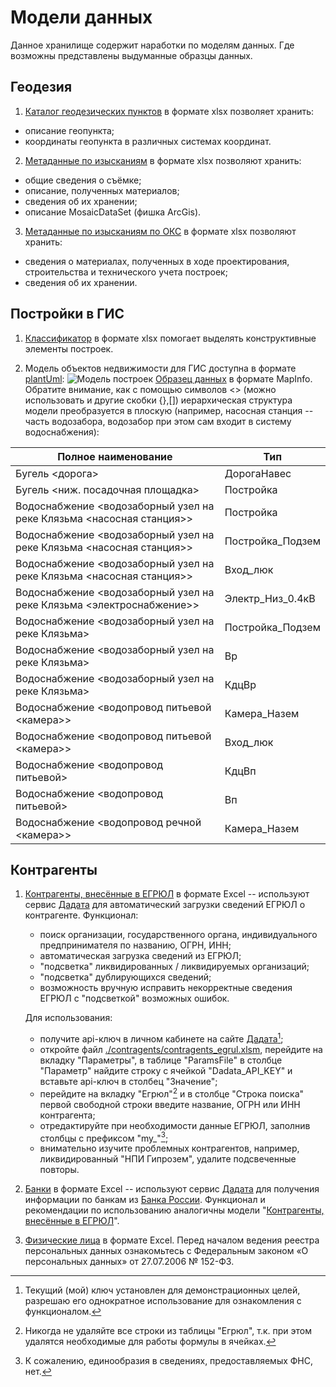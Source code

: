 # Модели данных

Данное хранилище содержит наработки по моделям данных. Где возможны представлены выдуманные образцы данных.

## Геодезия
1. [Каталог геодезических пунктов](./geodesy/geopoints.xlsx) в формате xlsx позволяет хранить:
- описание геопункта;
- координаты геопункта в различных системах координат.

2. [Метаданные по изысканиям](./geodesy/research-metadata.xlsx) в формате xlsx позволяют хранить:
- общие сведения о съёмке;
- описание, полученных материалов;
- сведения об их хранении;
- описание MosaicDataSet (фишка ArcGis).

3. [Метаданные по изысканиям по ОКС](./geodesy/bldg-metadata.xlsx) в формате xlsx позволяют хранить:
- сведения о материалах, полученных в ходе проектирования, строительства и технического учета построек;
- сведения об их хранении.

## Постройки в ГИС

1. [Классификатор](./bldg/classificat.xlsx) в формате xlsx помогает выделять конструктивные элементы построек.

2. Модель объектов недвижимости для ГИС доступна в формате [plantUml](./bldg/modelER.puml):
![Модель построек](https://www.plantuml.com/plantuml/png/bLN9JXj14BttLxJcaiIIBU0C4ISkaQ98y0CZF2XMl4JsSCaYiMHHOYAKHKg40WJkaHhmaC70-1Ug_oYlgWUxYR0pXiCqLVMgNhrvFInsuh0ThpVgglEirdmUjiE6RhIQhTMdxLOZqd5xFV8orMWjNA_7Iwrc_3X4-idASjIkhTrTiLnx4UdPEI-vKelhqJ0rDwDKp15TAj4UPNHjtr520xjbjydGfTsXQp9sLzjDX3OGx7FARf3HT8Nw7gelAIsLbBgdwH29L2Dy0bX6fqWbEAKSxE5Xw8oXG5xPhaOcuLhxLXgbt50Zdz2PW-7CJGn6xe01VhlesBVR33M2jvyhIgtMmqv71tI0NXy11KVNl0TqIkUkDQz0QQ1UAeqV-a4zEImikBz_EHAeINXlkqbzu2v6XT1dtntsoKZB9D_Io8x9AFb7L7jFYP_uWgDq4frS0zJSW5-Fzf0NuIkEWbD4kg1ZFuceCjnkZTscY1I2qlUN7Zt8MM7ifQoK03DfnsCS1vhwT_D4z8ooVvYI6GtfqO1Iu7Pa3FSnw03XkIBVHoXcq8V7zZMbQF86WGqqD31fAaRJOfLCf0GBZevLM1Bbiij_lGspkoFzwLZMEK5-a3iGb3sXMJ6_MQLIyT3VX2HBO2PZj0VQ0yaJPxoYWm9AHUgBe32r8vHdijpvq9hZiVbRnkqqScdv_IOYbhY7hqTkRFSDWDBCo4n4U6o-mmVc_omEqJkp7r3QWpWI-irsmWxNpiatuPzaRWRAjwkhESkRUbCFS46F9iqx4iY0OJ0eEna1Da4-pUqm_r1NQo6-qbNlM5Mgu4T81xE1RfNBU5OgfM3AEp_ra1aPKX2cb9gAZfv_XHb3EV8dz1nta_mA_xRuSVz2-F7SyuM5larko8wRtNqV_0BVehSJpaLgCMfMyN_xBm00)
[Образец данных](./bldg/sample/) в формате MapInfo.
Обратите внимание, как с помощью символов <> (можно использовать и другие скобки {},[]) иерархическая структура модели  преобразуется в плоскую (например, насосная станция -- часть водозабора, водозабор при этом сам входит в систему водоснабжения):

|Полное наименование|Тип|
|--|--|
|Бугель <дорога>|ДорогаНавес
|Бугель <ниж. посадочная площадка>|Постройка
|Водоснабжение <водозаборный узел на реке Клязьма <насосная станция>>|Постройка
|Водоснабжение <водозаборный узел на реке Клязьма <насосная станция>>|Постройка_Подзем
|Водоснабжение <водозаборный узел на реке Клязьма <насосная станция>>|Вход_люк
|Водоснабжение <водозаборный узел на реке Клязьма <электроснабжение>>|Электр_Низ_0.4кВ
|Водоснабжение <водозаборный узел на реке Клязьма>|Постройка_Подзем
|Водоснабжение <водозаборный узел на реке Клязьма>|Вр
|Водоснабжение <водозаборный узел на реке Клязьма>|КдцВр
|Водоснабжение <водопровод питьевой <камера>>|Камера_Назем
|Водоснабжение <водопровод питьевой <камера>>|Вход_люк
|Водоснабжение <водопровод питьевой>|КдцВп
|Водоснабжение <водопровод питьевой>|Вп
|Водоснабжение <водопровод речной <камера>>|Камера_Назем

## Контрагенты
1. <a name="dadata_egrul">[Контрагенты, внесённые в ЕГРЮЛ](./contragents/contragents_egrul.xlsm)</a> в формате Excel -- используют сервис [Дадата](https://dadata.ru) для автоматический загрузки сведений ЕГРЮЛ о контрагенте.
  Функционал:
   - поиск организации, государственного органа, индивидуального предпринимателя по названию, ОГРН, ИНН;
   - автоматическая загрузка сведений из ЕГРЮЛ;
   - "подсветка" ликвидированных / ликвидируемых организаций;
   - "подсветка" дублирующихся сведений;
   - возможность вручную исправить некорректные сведения ЕГРЮЛ с "подсветкой" возможных ошибок.
   
   Для использования:
    - получите api-ключ в личном кабинете на сайте [Дадата](https://dadata.ru)[^1];
    - откройте файл [./contragents/contragents_egrul.xlsm](./contragents/contragents_egrul.xlsm), перейдите на вкладку "Параметры", в таблице "ParamsFile" в столбце "Параметр" найдите строку с ячейкой "Dadata_API_KEY" и вставьте api-ключ в столбец "Значение";
    - перейдите на вкладку "Егрюл"[^2] и в столбце "Строка поиска" первой свободной строки введите название, ОГРН или ИНН контрагента;
    - отредактируйте при необходимости данные ЕГРЮЛ, заполнив столбцы с префиксом "my_"[^3];
    - внимательно изучите проблемных контрагентов, например, ликвидированный "НПИ Гипрозем", удалите подсвеченные повторы.
2. [Банки](./contragents/contragents_bank.xlsm) в формате Excel -- используют сервис [Дадата](https://dadata.ru) для получения информации по банкам из [Банка России](https://www.cbr.ru). Функционал и рекомендации по использованию аналогичны модели "[Контрагенты, внесённые в ЕГРЮЛ](#dadata_egrul)".
3. [Физические лица](./contragents/contragents_person.xlsm) в формате Excel. Перед началом ведения реестра персональных данных ознакомьтесь с Федеральным законом «О персональных данных» от 27.07.2006 № 152-ФЗ.

[^1]: Текущий (мой) ключ установлен для демонстрационных целей, разрешаю его однократное использование для ознакомления с функционалом.
[^2]: Никогда не удаляйте все строки из таблицы "Егрюл", т.к. при этом удалятся необходимые для работы формулы в ячейках.
[^3]: К сожалению, единообразия в сведениях, предоставляемых ФНС, нет.